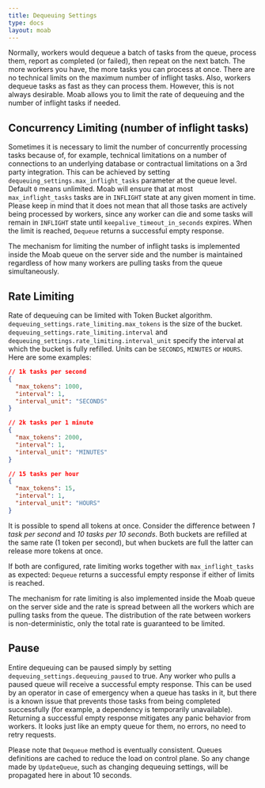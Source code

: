 ```yaml
---
title: Dequeuing Settings
type: docs
layout: moab
---
```


Normally, workers would dequeue a batch of tasks from the queue, process them, report as completed (or failed), then repeat 
on the next batch. The more workers you have, the more tasks you can process at once. There are no technical limits on the 
maximum number of inflight tasks. Also, workers dequeue tasks as fast as they can process them. However, this is not always
desirable. Moab allows you to limit the rate of dequeuing and the number of inflight tasks if needed. 

## Concurrency Limiting (number of inflight tasks)

Sometimes it is necessary to limit the number of concurrently processing tasks because of, for example, technical
limitations on a number of connections to an underlying database or contractual limitations on a 3rd party integration.
This can be achieved by setting `dequeuing_settings.max_inflight_tasks` parameter at the queue level. Default `0`
means unlimited. Moab will ensure that at most `max_inflight_tasks` tasks are in `INFLIGHT` state at any given moment in
time. Please keep in mind that it does not mean that all those tasks are actively being processed by workers, since any
worker can die and some tasks will remain in `INFLIGHT` state until `keepalive_timeout_in_seconds` expires. When the limit
is reached, `Dequeue` returns a successful empty response.

The mechanism for limiting the number of inflight tasks is implemented inside the Moab queue on the server side and the
number is maintained regardless of how many workers are pulling tasks from the queue simultaneously.

## Rate Limiting

Rate of dequeuing can be limited with Token Bucket algorithm. `dequeuing_settings.rate_limiting.max_tokens` is the size
of the bucket. `dequeuing_settings.rate_limiting.interval` and `dequeuing_settings.rate_limiting.interval_unit` specify 
the interval at which the bucket is fully refilled. Units can be `SECONDS`, `MINUTES` or `HOURS`. Here are some examples:

```json
// 1k tasks per second
{
  "max_tokens": 1000,
  "interval": 1,
  "interval_unit": "SECONDS"
}

// 2k tasks per 1 minute
{
  "max_tokens": 2000,
  "interval": 1,
  "interval_unit": "MINUTES"
}

// 15 tasks per hour
{
  "max_tokens": 15,
  "interval": 1,
  "interval_unit": "HOURS"
}
```

It is possible to spend all tokens at once. Consider the difference between _1 task per second_ and _10 tasks per 10 
seconds_. Both buckets are refilled at the same rate (1 token per second), but when buckets are full the latter can 
release more tokens at once.

If both are configured, rate limiting works together with `max_inflight_tasks` as expected: `Dequeue` returns a
successful empty response if either of limits is reached.

The mechanism for rate limiting is also implemented inside the Moab queue on the server side and the rate is spread
between all the workers which are pulling tasks from the queue. The distribution of the rate between workers is
non-deterministic, only the total rate is guaranteed to be limited.  

## Pause

Entire dequeuing can be paused simply by setting `dequeuing_settings.dequeuing_paused` to true. Any worker who pulls a 
paused queue will receive a successful empty response. This can be used by an operator in case of emergency when a queue 
has tasks in it, but there is a known issue that prevents those tasks from being completed successfully (for example, a 
dependency is temporarily unavailable). Returning a successful empty response mitigates any panic behavior from workers. 
It looks just like an empty queue for them, no errors, no need to retry requests.  

Please note that `Dequeue` method is eventually consistent. Queues definitions are cached to reduce the load on control 
plane. So any change made by `UpdateQueue`, such as changing dequeuing settings, will be propagated here in about 10 seconds. 

